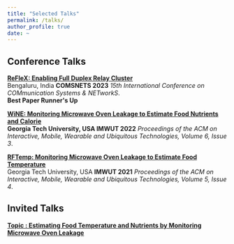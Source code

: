 ```yaml
---
title: "Selected Talks"
permalink: /talks/
author_profile: true
date: ~
---
```


## Conference Talks
<b>[ReFleX: Enabling Full Duplex Relay Cluster](https://ieeexplore.ieee.org/abstract/document/10041373)</b><br>
Bengaluru, India
<b>COMSNETS 2023</b> <i>15th International Conference on COMmunication Systems & NETworkS</i>. <br>
<b> Best Paper Runner's Up </b>

<b>[WiNE: Monitoring Microwave Oven Leakage to Estimate Food Nutrients and Calorie](https://dl.acm.org/doi/abs/10.1145/3550313)</b><br>
<b> Georgia Tech University, USA </b>
<b>IMWUT 2022</b> <i>Proceedings of the ACM on Interactive, Mobile, Wearable and Ubiquitous Technologies, Volume 6, Issue 3</i>. <br>

<b>[RFTemp: Monitoring Microwave Oven Leakage to Estimate Food Temperature](https://dl.acm.org/doi/10.1145/3494967)</b><br>
Georgia Tech University, USA
<b>IMWUT 2021</b> <i>Proceedings of the ACM on Interactive, Mobile, Wearable and Ubiquitous Technologies, Volume 5, Issue 4</i>. <br>

## Invited Talks
<b>[Topic : Estimating Food Temperature and Nutrients by Monitoring Microwave Oven Leakage](https://docs.google.com/presentation/d/1pKP7tMi0lpTXe3Uii3VnsCn9zP-yaIMHE8OVzdzpVoY/edit?usp=sharing)</b><br>



